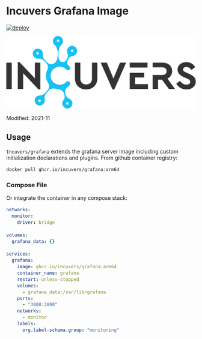 # Incuvers Grafana Image
[![deploy](https://github.com/Incuvers/grafana/actions/workflows/deploy.yaml/badge.svg)](https://github.com/Incuvers/grafana/actions/workflows/deploy.yaml)

![img](docs/img/Incuvers-black.png)

Modified: 2021-11

## Usage

`Incuvers/grafana` extends the grafana server image including custom initialization declarations and plugins. From github container registry:
```bash
docker pull ghcr.io/incuvers/grafana:arm64
```

### Compose File
Or integrate the container in any compose stack:
```yaml
networks:
  monitor:
    driver: bridge

volumes:
  grafana_data: {}

services:
  grafana:
    image: ghcr.io/incuvers/grafana:arm64
    container_name: grafana
    restart: unless-stopped
    volumes:
      - grafana_data:/var/lib/grafana
    ports:
      - "3000:3000"
    networks:
      - monitor
    labels:
      org.label-schema.group: "monitoring"
```
